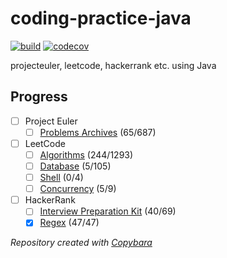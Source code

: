 # coding-practice-java

[![build](https://github.com/wilmol/coding-practice-java/workflows/build/badge.svg?event=push)](https://github.com/wilmol/coding-practice-java/actions?query=workflow%3Abuild)
[![codecov](https://codecov.io/gh/wilmol/coding-practice-java/branch/master/graph/badge.svg)](https://codecov.io/gh/wilmol/coding-practice-java)

projecteuler, leetcode, hackerrank etc. using Java

## Progress
- [ ] Project Euler
  - [ ] [Problems Archives](project-euler/src/main/java/wilmol/projecteuler/problems) (65/687)
- [ ] LeetCode
  - [ ] [Algorithms](leetcode/src/main/java/wilmol/leetcode/problemset/algorithms) (244/1293)
  - [ ] [Database](leetcode/src/main/java/wilmol/leetcode/problemset/database) (5/105)
  - [ ] [Shell](leetcode/src/main/java/wilmol/leetcode/problemset/shell) (0/4)
  - [ ] [Concurrency](leetcode/src/main/java/wilmol/leetcode/problemset/concurrency) (5/9)
- [ ] HackerRank
  - [ ] [Interview Preparation Kit](hackerrank/src/main/java/wilmol/hackerrank/interviewpreparationkit) (40/69)
  - [x] [Regex](hackerrank/src/main/java/wilmol/hackerrank/regex) (47/47)

*Repository created with [Copybara](https://github.com/google/copybara)*
